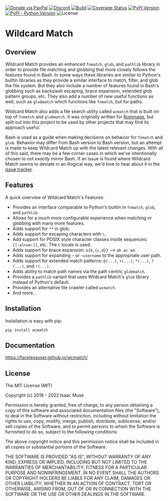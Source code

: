 [![Donate via PayPal][donate-image]][donate-link]
[![Discord][discord-image]][discord-link]
[![Build][github-ci-image]][github-ci-link]
[![Coverage Status][codecov-image]][codecov-link]
[![PyPI Version][pypi-image]][pypi-link]
[![PyPI - Python Version][python-image]][pypi-link]
![License][license-image-mit]
# Wildcard Match

## Overview

Wildcard Match provides an enhanced `fnmatch`, `glob`, and `pathlib` library in order to provide file matching and
globbing that more closely follows the features found in Bash. In some ways these libraries are similar to Python's
builtin libraries as they provide a similar interface to match, filter, and glob the file system. But they also include
a number of features found in Bash's globbing such as backslash escaping, brace expansion, extended glob pattern groups,
etc. They also add a number of new useful functions as well, such as `globmatch` which functions like `fnmatch`, but for
paths.

Wildcard Match also adds a file search utility called `wcmatch` that is built on top of `fnmatch` and `globmatch`. It
was originally written for [Rummage](https://github.com/facelessuser/Rummage), but split out into this project to be
used by other projects that may find its approach useful.

Bash is used as a guide when making decisions on behavior for `fnmatch` and `glob`. Behavior may differ from Bash
version to Bash version, but an attempt is made to keep Wildcard Match up with the latest relevant changes. With all of
this said, there may be a few corner cases in which we've intentionally chosen to not *exactly* mirror Bash. If an issue
is found where Wildcard Match seems to deviate in an illogical way, we'd love to hear about it in the
[issue tracker](https://github.com/facelessuser/wcmatch/issues).

## Features

A quick overview of Wildcard Match's Features:

- Provides an interface comparable to Python's builtin in `fnmatch`, `glob`, and `pathlib`.
- Allows for a much more configurable experience when matching or globbing with many more features.
- Adds support for `**` in glob.
- Adds support for escaping characters with `\`.
- Add support for POSIX style character classes inside sequences: `[[:alnum:]]`, etc. The `C` locale is used.
- Adds support for brace expansion: `a{b,{c,d}}` --> `ab ac ad`.
- Adds support for expanding `~` or `~username` to the appropriate user path.
- Adds support for extended match patterns: `@(...)`, `+(...)`, `*(...)`, `?(...)`, and `!(...)`.
- Adds ability to match path names via the path centric `globmatch`.
- Provides a `pathlib` variant that uses Wildcard Match's `glob` library instead of Python's default.
- Provides an alternative file crawler called `wcmatch`.
- And more...

## Installation

Installation is easy with pip:

```
pip install wcmatch
```

## Documentation

https://facelessuser.github.io/wcmatch/

## License

The MIT License (MIT)

Copyright (c) 2018 - 2022 Isaac Muse

Permission is hereby granted, free of charge, to any person obtaining a copy
of this software and associated documentation files (the "Software"), to deal
in the Software without restriction, including without limitation the rights
to use, copy, modify, merge, publish, distribute, sublicense, and/or sell
copies of the Software, and to permit persons to whom the Software is
furnished to do so, subject to the following conditions:

The above copyright notice and this permission notice shall be included in all
copies or substantial portions of the Software.

THE SOFTWARE IS PROVIDED "AS IS", WITHOUT WARRANTY OF ANY KIND, EXPRESS OR
IMPLIED, INCLUDING BUT NOT LIMITED TO THE WARRANTIES OF MERCHANTABILITY,
FITNESS FOR A PARTICULAR PURPOSE AND NONINFRINGEMENT. IN NO EVENT SHALL THE
AUTHORS OR COPYRIGHT HOLDERS BE LIABLE FOR ANY CLAIM, DAMAGES OR OTHER
LIABILITY, WHETHER IN AN ACTION OF CONTRACT, TORT OR OTHERWISE, ARISING FROM,
OUT OF OR IN CONNECTION WITH THE SOFTWARE OR THE USE OR OTHER DEALINGS IN THE
SOFTWARE.

[github-ci-image]: https://github.com/facelessuser/wcmatch/workflows/build/badge.svg?branch=master&event=push
[github-ci-link]: https://github.com/facelessuser/wcmatch/actions?query=workflow%3Abuild+branch%3Amaster
[discord-image]: https://img.shields.io/discord/678289859768745989?logo=discord&logoColor=aaaaaa&color=mediumpurple&labelColor=333333
[discord-link]:https://discord.gg/TWs8Tgr
[codecov-image]: https://img.shields.io/codecov/c/github/facelessuser/wcmatch/master.svg?logo=codecov&logoColor=aaaaaa&labelColor=333333
[codecov-link]: https://codecov.io/github/facelessuser/wcmatch
[pypi-image]: https://img.shields.io/pypi/v/wcmatch.svg?logo=pypi&logoColor=aaaaaa&labelColor=333333
[pypi-link]: https://pypi.python.org/pypi/wcmatch
[python-image]: https://img.shields.io/pypi/pyversions/wcmatch?logo=python&logoColor=aaaaaa&labelColor=333333
[license-image-mit]: https://img.shields.io/badge/license-MIT-blue.svg?labelColor=333333
[donate-image]: https://img.shields.io/badge/Donate-PayPal-3fabd1?logo=paypal
[donate-link]: https://www.paypal.me/facelessuser

